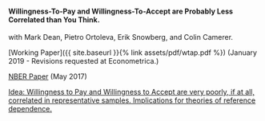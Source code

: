 ---
---

#### Willingness-To-Pay and Willingness-To-Accept are Probably Less Correlated than You Think.

with Mark Dean, Pietro Ortoleva, Erik Snowberg, and Colin Camerer.

[Working Paper]({{ site.baseurl }}{% link assets/pdf/wtap.pdf %}) (January 2019 - Revisions requested at Econometrica.)

[NBER Paper](https://www.nber.org/papers/w23954) (May 2017)

<ins> Idea: <ins> Willingness to Pay and Willingness to Accept are very poorly, if at all, correlated in representative samples. Implications for theories of reference dependence.  
